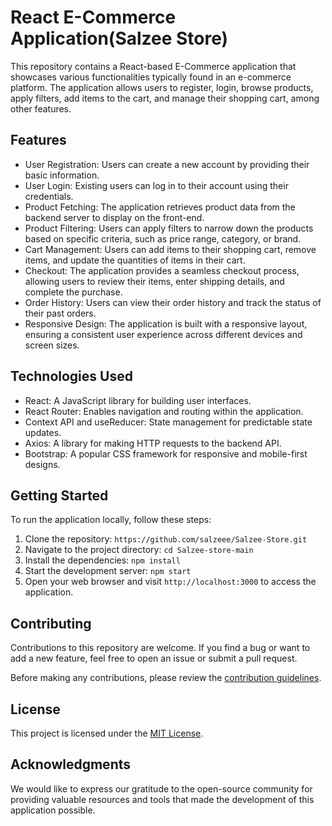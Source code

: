 # React E-Commerce Application(Salzee Store)

This repository contains a React-based E-Commerce application that showcases various functionalities typically found in an e-commerce platform. The application allows users to register, login, browse products, apply filters, add items to the cart, and manage their shopping cart, among other features.

## Features

- User Registration: Users can create a new account by providing their basic information.
- User Login: Existing users can log in to their account using their credentials.
- Product Fetching: The application retrieves product data from the backend server to display on the front-end.
- Product Filtering: Users can apply filters to narrow down the products based on specific criteria, such as price range, category, or brand.
- Cart Management: Users can add items to their shopping cart, remove items, and update the quantities of items in their cart.
- Checkout: The application provides a seamless checkout process, allowing users to review their items, enter shipping details, and complete the purchase.
- Order History: Users can view their order history and track the status of their past orders.
- Responsive Design: The application is built with a responsive layout, ensuring a consistent user experience across different devices and screen sizes.

## Technologies Used

- React: A JavaScript library for building user interfaces.
- React Router: Enables navigation and routing within the application.
- Context API and useReducer: State management for predictable state updates.
- Axios: A library for making HTTP requests to the backend API.
- Bootstrap: A popular CSS framework for responsive and mobile-first designs.

## Getting Started

To run the application locally, follow these steps:

1. Clone the repository: `https://github.com/salzeee/Salzee-Store.git`
2. Navigate to the project directory: `cd Salzee-store-main`
3. Install the dependencies: `npm install`
4. Start the development server: `npm start`
5. Open your web browser and visit `http://localhost:3000` to access the application.

## Contributing

Contributions to this repository are welcome. If you find a bug or want to add a new feature, feel free to open an issue or submit a pull request.

Before making any contributions, please review the [contribution guidelines](CONTRIBUTING.md).

## License

This project is licensed under the [MIT License](LICENSE).

## Acknowledgments

We would like to express our gratitude to the open-source community for providing valuable resources and tools that made the development of this application possible.
